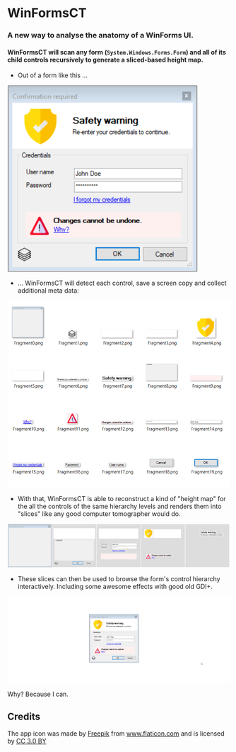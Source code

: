 # WinFormsCT

### A new way to analyse the anatomy of a WinForms UI.

#### WinFormsCT will scan any form (`System.Windows.Forms.Form`) and all of its child controls recursively to generate a sliced-based height map.
* Out of a form like this ...

![img](_img/Dialog.png)




* ... WinFormsCT will detect each control, save a screen copy and collect additional meta data:

![img](_img/Fragments.png)




* With that, WinFormsCT is able to reconstruct a kind of "height map" for the all the controls of the same hierarchy levels and renders them into "slices" like any good computer tomographer would do.

![img](_img/Slices.png)




* These slices can then be used to browse the form's control hierarchy interactively. Including some awesome effects with good old GDI+.

![img](_img/Animation.gif)


Why? Because I can. 


## Credits
The app icon was made by <a href="http://www.freepik.com" title="Freepik">Freepik</a> from <a href="https://www.flaticon.com/" title="Flaticon">www.flaticon.com</a> and is licensed by <a href="http://creativecommons.org/licenses/by/3.0/" title="Creative Commons BY 3.0" target="_blank">CC 3.0 BY</a>